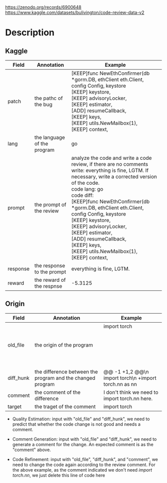 https://zenodo.org/records/6900648
https://www.kaggle.com/datasets/bulivington/code-review-data-v2

# Description
## Kaggle

| Field    | Annotation                  | Example                                                                                                                                                                                                                                                                                                                                                                                                                                                     |
| -------- | --------------------------- | ----------------------------------------------------------------------------------------------------------------------------------------------------------------------------------------------------------------------------------------------------------------------------------------------------------------------------------------------------------------------------------------------------------------------------------------------------------- |
| patch    | the pathc of the bug        | [KEEP]func NewEthConfirmer(db *gorm.DB, ethClient eth.Client, config Config, keystore<br>[KEEP] 		keystore,<br>[KEEP] 		advisoryLocker,<br>[KEEP] 		estimator,<br>[ADD]		resumeCallback,<br>[KEEP] 		keys,<br>[KEEP] 		utils.NewMailbox(1),<br>[KEEP] 		context,                                                                                                                                                                                            |
| lang     | the language of the program | go                                                                                                                                                                                                                                                                                                                                                                                                                                                          |
| prompt   | the prompt of the review    | analyze the code and write a code review, if there are no comments write: everything is fine, LGTM. If necessary, write a corrected version of the code.<br>code lang: go<br>code diff:<br>[KEEP]func NewEthConfirmer(db *gorm.DB, ethClient eth.Client, config Config, keystore<br>[KEEP] 		keystore,<br>[KEEP] 		advisoryLocker,<br>[KEEP] 		estimator,<br>[ADD]		resumeCallback,<br>[KEEP] 		keys,<br>[KEEP] 		utils.NewMailbox(1),<br>[KEEP] 		context, |
| response | the response to the prompt  | everything is fine, LGTM.                                                                                                                                                                                                                                                                                                                                                                                                                                   |
| reward   | the reward of the respnse   | -5.3125                                                                                                                                                                                                                                                                                                                                                                                                                                                     |
## Origin
| Field     | Annotation                                                 | Example                                               |
| --------- | ---------------------------------------------------------- | ----------------------------------------------------- |
| old_file  | the origin of the program                                  | import torch<br><br><br><br><br><br><br>              |
| diff_hunk | the difference between the program and the changed program | @@ -1 +1,2 @@\n import torch\n +import torch.nn as nn |
| comment   | the comment of the difference                              | I don't think we need to import torch.nn here.        |
| target    | the traget of the comment                                  | import torch                                          |
- Quality Estimation: input with "old_file" and "diff_hunk", we need to predict that whether the code change is not good and needs a comment.
    
- Comment Generation: input with "old_file" and "diff_hunk", we need to generate a comment for the change. An expected comment is as the "comment" above.
    
- Code Refinement: input with "old_file", "diff_hunk", and "comment", we need to change the code again according to the review comment. For the above example, as the comment indicated we don't need _import torch.nn_, we just delete this line of code here
